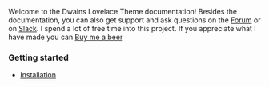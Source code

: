 Welcome to the Dwains Lovelace Theme documentation! Besides the documentation, you can also get support and ask questions on the [Forum](http://www.google.nl) or on [Slack](https://www.google.nl). I spend a lot of free time into this project. If you appreciate what I have made you can [Buy me a beer](https://www.buymeacoffee.com/FAkYvrx)

### Getting started
* [Installation](installation.md)

